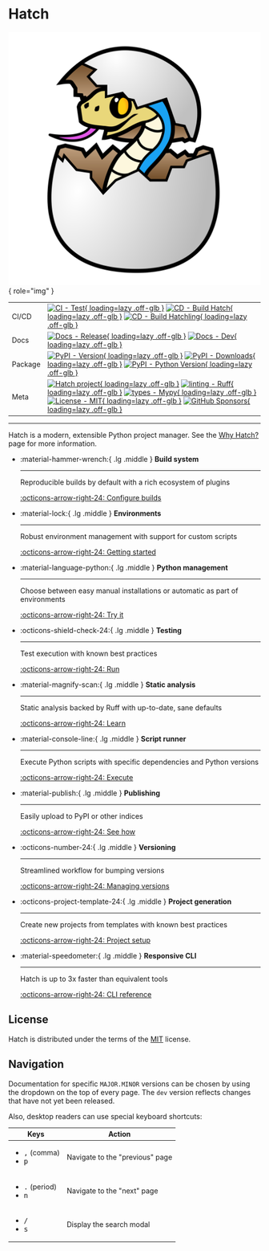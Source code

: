 # Hatch

<div class="grid" markdown>

![Hatch logo](assets/images/logo.svg){ role="img" }

| | |
| --- | --- |
| CI/CD | [![CI - Test](https://github.com/pypa/hatch/actions/workflows/test.yml/badge.svg){ loading=lazy .off-glb }](https://github.com/pypa/hatch/actions/workflows/test.yml) [![CD - Build Hatch](https://github.com/pypa/hatch/actions/workflows/build-hatch.yml/badge.svg){ loading=lazy .off-glb }](https://github.com/pypa/hatch/actions/workflows/build-hatch.yml) [![CD - Build Hatchling](https://github.com/pypa/hatch/actions/workflows/build-hatchling.yml/badge.svg){ loading=lazy .off-glb }](https://github.com/pypa/hatch/actions/workflows/build-hatchling.yml) |
| Docs | [![Docs - Release](https://github.com/pypa/hatch/actions/workflows/docs-release.yml/badge.svg){ loading=lazy .off-glb }](https://github.com/pypa/hatch/actions/workflows/docs-release.yml) [![Docs - Dev](https://github.com/pypa/hatch/actions/workflows/docs-dev.yml/badge.svg){ loading=lazy .off-glb }](https://github.com/pypa/hatch/actions/workflows/docs-dev.yml) |
| Package | [![PyPI - Version](https://img.shields.io/pypi/v/hatch.svg?logo=pypi&label=PyPI&logoColor=gold){ loading=lazy .off-glb }](https://pypi.org/project/hatch/) [![PyPI - Downloads](https://img.shields.io/pypi/dm/hatchling.svg?color=blue&label=Downloads&logo=pypi&logoColor=gold){ loading=lazy .off-glb }](https://pypi.org/project/hatch/) [![PyPI - Python Version](https://img.shields.io/pypi/pyversions/hatch.svg?logo=python&label=Python&logoColor=gold){ loading=lazy .off-glb }](https://pypi.org/project/hatch/) |
| Meta | [![Hatch project](https://img.shields.io/badge/%F0%9F%A5%9A-Hatch-4051b5.svg){ loading=lazy .off-glb }](https://github.com/pypa/hatch) [![linting - Ruff](https://img.shields.io/endpoint?url=https://raw.githubusercontent.com/astral-sh/ruff/main/assets/badge/v2.json){ loading=lazy .off-glb }](https://github.com/astral-sh/ruff) [![types - Mypy](https://img.shields.io/badge/types-Mypy-blue.svg){ loading=lazy .off-glb }](https://github.com/python/mypy) [![License - MIT](https://img.shields.io/badge/license-MIT-9400d3.svg){ loading=lazy .off-glb }](https://spdx.org/licenses/) [![GitHub Sponsors](https://img.shields.io/github/sponsors/ofek?logo=GitHub%20Sponsors&style=social){ loading=lazy .off-glb }](https://github.com/sponsors/ofek) |

</div>

-----

Hatch is a modern, extensible Python project manager. See the [Why Hatch?](why.md) page for more information.

<div class="grid cards" markdown>

-   :material-hammer-wrench:{ .lg .middle } __Build system__

    ---

    Reproducible builds by default with a rich ecosystem of plugins

    [:octicons-arrow-right-24: Configure builds](config/build.md#build-system)

-   :material-lock:{ .lg .middle } __Environments__

    ---

    Robust environment management with support for custom scripts

    [:octicons-arrow-right-24: Getting started](environment.md)

-   :material-language-python:{ .lg .middle } __Python management__

    ---

    Choose between easy manual installations or automatic as part of environments

    [:octicons-arrow-right-24: Try it](cli/reference.md#hatch-python)

-   :octicons-shield-check-24:{ .lg .middle } __Testing__

    ---

    Test execution with known best practices

    [:octicons-arrow-right-24: Run](tutorials/testing/overview.md)

-   :material-magnify-scan:{ .lg .middle } __Static analysis__

    ---

    Static analysis backed by Ruff with up-to-date, sane defaults

    [:octicons-arrow-right-24: Learn](config/internal/static-analysis.md)

-   :material-console-line:{ .lg .middle } __Script runner__

    ---

    Execute Python scripts with specific dependencies and Python versions

    [:octicons-arrow-right-24: Execute](how-to/run/python-scripts.md)

-   :material-publish:{ .lg .middle } __Publishing__

    ---

    Easily upload to PyPI or other indices

    [:octicons-arrow-right-24: See how](publish.md)

-   :octicons-number-24:{ .lg .middle } __Versioning__

    ---

    Streamlined workflow for bumping versions

    [:octicons-arrow-right-24: Managing versions](version.md)

-   :octicons-project-template-24:{ .lg .middle } __Project generation__

    ---

    Create new projects from templates with known best practices

    [:octicons-arrow-right-24: Project setup](intro.md#setup)

-   :material-speedometer:{ .lg .middle } __Responsive CLI__

    ---

    Hatch is up to 3x faster than equivalent tools

    [:octicons-arrow-right-24: CLI reference](cli/about.md)

</div>

## License

Hatch is distributed under the terms of the [MIT](https://spdx.org/licenses/MIT.html) license.

## Navigation

Documentation for specific `MAJOR.MINOR` versions can be chosen by using the dropdown on the top of every page. The `dev` version reflects changes that have not yet been released.

Also, desktop readers can use special keyboard shortcuts:

| Keys | Action |
| --- | --- |
| <ul><li><kbd>,</kbd> (comma)</li><li><kbd>p</kbd></li></ul> | Navigate to the "previous" page |
| <ul><li><kbd>.</kbd> (period)</li><li><kbd>n</kbd></li></ul> | Navigate to the "next" page |
| <ul><li><kbd>/</kbd></li><li><kbd>s</kbd></li></ul> | Display the search modal |
